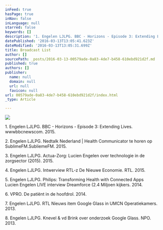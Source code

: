 ```yaml
---
inFeed: true
hasPage: true
inNav: false
inLanguage: null
starred: false
keywords: []
description: '1. Engelen LJLPG. BBC - Horizons - Episode 3: Extending Lives. wwwbbcnewscom. 2015.'
datePublished: '2016-03-13T13:05:41.623Z'
dateModified: '2016-03-13T13:05:31.699Z'
title: Broadcast List
author: []
sourcePath: _posts/2016-03-13-00579ade-0a83-4de7-b458-610ebd921d2f.md
published: true
authors: []
publisher:
  name: null
  domain: null
  url: null
  favicon: null
url: 00579ade-0a83-4de7-b458-610ebd921d2f/index.html
_type: Article

---
```

![](https://the-grid-user-content.s3-us-west-2.amazonaws.com/ca6c3506-6fe3-412b-aca5-ad8de2855db4.jpg)

1\. Engelen LJLPG. BBC - Horizons - Episode 3: Extending Lives. wwwbbcnewscom. 2015\.

2\. Engelen LJLPG. Nedtalk Nederland | Health Communicator te horen op SublimeFM.SubliemeFM. 2015\.

3\. Engelen LJLPG. Actua-Zorg: Lucien Engelen over technologie in de zorgsector (2015). 2015\.

4\. Engelen LJLPG. Intwerview RTL-z De Nieuwe Economie. RTL. 2015\.

5\. Engelen LJLPG. Philips: Transforming Health with Connected Apps Lucien Engelen LIVE interview Dreamforce (2.4 Miljoen kijkers. 2014\.

6\. VPRO. De patiënt in de hoofdrol. 2014\.

7\. Engelen LJLPG. RTL Nieuws item Google Glass in UMCN Operatiekamers. 2013\.

8\. Engelen LJLPG. Knevel & vd Brink over onderzoek Google Glass. NPO. 2013\.